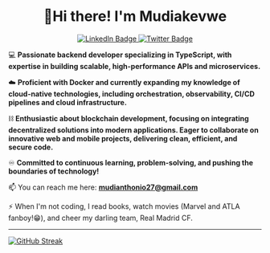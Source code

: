<h1 align="center">🤩Hi there! I'm Mudiakevwe</h1>

<div align="center">
  <a href="https://linkedin.com/in/mudiakevwe%20ovwurhughen" target="_blank" rel="noopener noreferrer">
    <img src="https://img.shields.io/badge/LinkedIn-blue?style=for-the-badge&logo=linkedin&logoColor=white" alt="LinkedIn Badge"/>
  </a>
  <a href="https://twitter.com/xerdin_442" target="_blank" rel="noopener noreferrer">
    <img src="https://img.shields.io/badge/Twitter-blue?style=for-the-badge&logo=twitter&logoColor=white" alt="Twitter Badge"/>
  </a> 
</div>

💻 **Passionate backend developer specializing in TypeScript, with expertise in building scalable, high-performance APIs and microservices.**

☁️ **Proficient with Docker and currently expanding my knowledge of cloud-native technologies, including orchestration, observability, CI/CD pipelines and cloud infrastructure.**

⛓️ **Enthusiastic about blockchain development, focusing on integrating decentralized solutions into modern applications. Eager to collaborate on innovative web and mobile projects, delivering clean, efficient, and secure code.** 

♾️ **Committed to continuous learning, problem-solving, and pushing the boundaries of technology!**
  
📫 You can reach me here: **mudianthonio27@gmail.com**

⚡ When I'm not coding, I read books, watch movies (Marvel and ATLA fanboy!😁), and cheer my darling team, Real Madrid CF.

  ---
  [![GitHub Streak](https://github-readme-streak-stats.herokuapp.com?user=xerdin442&theme=github-dark-blue&border_radius=10)](https://git.io/streak-stats)
